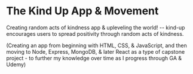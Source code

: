 # The Kind Up App & Movement
Creating random acts of kindness app & upleveling the world! -- kind-up encourages users to spread positivity through random acts of kindness.

<!-- <hr> -->

(Creating an app from beginning with HTML, CSS, & JavaScript, and then moving to Node, Express, MongoDB, & later React as a type of capstone project - to further my knowledge over time as I progress through GA & Udemy)
